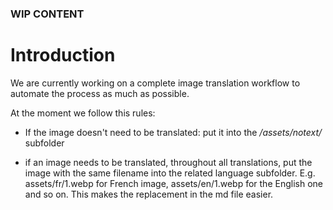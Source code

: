 ### WIP CONTENT ###

# Introduction 

We are currently working on a complete image translation workflow to automate the process as much as possible.

At the moment we follow this rules:

- If the image doesn't need to be translated: put it into the */assets/notext/* subfolder

- if an image needs to be translated, throughout all translations, put the image with the same filename into the related language subfolder. E.g. assets/fr/1.webp for French image, assets/en/1.webp for the English one and so on. This makes the replacement in the md file easier.